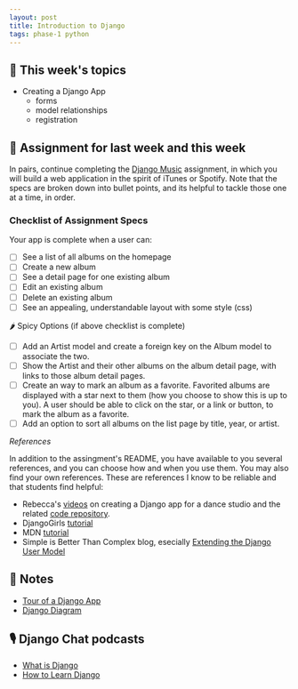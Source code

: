 ```yaml
---
layout: post
title: Introduction to Django
tags: phase-1 python
---
```


## 🎯 This week's topics
- Creating a Django App
    - forms
    - model relationships
    - registration

## 🔖 Assignment for last week and this week

In pairs, continue completing the [Django Music](https://classroom.github.com/a/ueLCjCk0) assignment, in 
which you will build a web application in the spirit of iTunes or Spotify. Note that the specs are broken
down into bullet points, and its helpful to tackle those one at a time, in order.

### Checklist of Assignment Specs
Your app is complete when a user can:
- [ ] See a list of all albums on the homepage  
- [ ] Create a new album  
- [ ] See a detail page for one existing album  
- [ ] Edit an existing album  
- [ ] Delete an existing album  
- [ ] See an appealing, understandable layout with some style (css)  

🌶 Spicy Options (if above checklist is complete)
- [ ] Add an Artist model and create a foreign key on the Album model to associate the two.  
- [ ] Show the Artist and their other albums on the album detail page, with links to those album detail pages.  
- [ ] Create an way to mark an album as a favorite. Favorited albums are displayed with a star next to them (how you choose to show this is up to you). A user should be able to click on the star, or a link or button, to mark the album as a favorite.  
- [ ] Add an option to sort all albums on the list page by title, year, or artist.  

*References*

In addition to the assingment's README, you have available to you several references, and you can choose how and when you use them. You may also
find your own references. These are references I know to be reliable and that students find helpful:
- Rebecca's [videos](https://loom.com/share/folder/721b7feffe124c4fa9b32eed6940610b) on creating a Django app
for a dance studio and the related [code repository](https://github.com/Momentum-PT-Team-3/in-class-exercises-and-examples/tree/main/django-studio-example).
- DjangoGirls [tutorial](https://tutorial.djangogirls.org/en/)
- MDN [tutorial](ttps://developer.mozilla.org/en-US/docs/Learn/Server-side/Django)
- Simple is Better Than Complex blog, esecially [Extending the Django User Model](https://simpleisbetterthancomplex.com/tutorial/2016/07/22/how-to-extend-django-user-model.html#abstractuser)


## 🦉 Notes

- [Tour of a Django App](https://github.com/Momentum-PT-Team-3/notes/blob/main/django-tour.md)
- [Django Diagram](https://github.com/Momentum-PT-Team-3/notes/blob/main/django-diagram.md)

## 🎙 Django Chat podcasts

- [What is Django](https://djangochat.com/episodes/what-is-django)
- [How to Learn Django](https://djangochat.com/episodes/how-to-learn-django)

